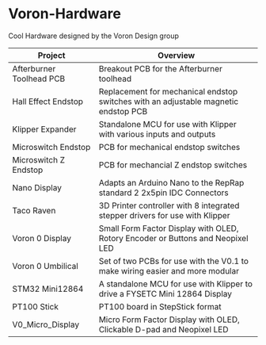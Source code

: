 # Voron-Hardware
Cool Hardware designed by the Voron Design group

| Project   |      Overview      |
|----------|---------------|
| Afterburner Toolhead PCB | Breakout PCB for the Afterburner toolhead                                      |
| Hall Effect Endstop | Replacement for mechanical endstop switches with an adjustable magnetic endstop PCB |
| Klipper Expander    | Standalone MCU for use with Klipper with various inputs and outputs                 |
| Microswitch Endstop | PCB for mechanical endstop switches                                                 |
| Microswitch Z Endstop | PCB for mechancial Z endstop switches                                             |
| Nano Display        | Adapts an Arduino Nano to the RepRap standard 2 2x5pin IDC Connectors               |
| Taco Raven          | 3D Printer controller with 8 integrated stepper drivers for use with Klipper        |
| Voron 0 Display     | Small Form Factor Display with OLED, Rotory Encoder or Buttons and Neopixel LED     |
| Voron 0 Umbilical   | Set of two PCBs for use with the V0.1 to make wiring easier and more modular        |
| STM32 Mini12864     | A standalone MCU for use with Klipper to drive a FYSETC Mini 12864 Display          |
| PT100 Stick         | PT100 board in StepStick format                                                     |
| V0_Micro_Display    | Micro Form Factor Display with OLED, Clickable D-pad and Neopixel LED               |
